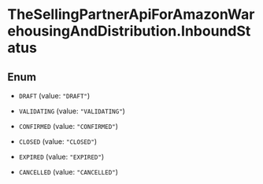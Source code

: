 # TheSellingPartnerApiForAmazonWarehousingAndDistribution.InboundStatus

## Enum


* `DRAFT` (value: `"DRAFT"`)

* `VALIDATING` (value: `"VALIDATING"`)

* `CONFIRMED` (value: `"CONFIRMED"`)

* `CLOSED` (value: `"CLOSED"`)

* `EXPIRED` (value: `"EXPIRED"`)

* `CANCELLED` (value: `"CANCELLED"`)



